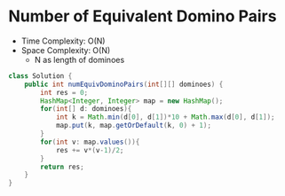 # Number of Equivalent Domino Pairs

- Time Complexity: O(N)
- Space Complexity: O(N)
  - N as length of dominoes

```java
class Solution {
    public int numEquivDominoPairs(int[][] dominoes) {
        int res = 0;
        HashMap<Integer, Integer> map = new HashMap();
        for(int[] d: dominoes){
            int k = Math.min(d[0], d[1])*10 + Math.max(d[0], d[1]);
            map.put(k, map.getOrDefault(k, 0) + 1);
        }
        for(int v: map.values()){
            res += v*(v-1)/2;
        }
        return res;
    }
}
```
